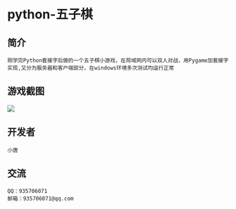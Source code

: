python-五子棋
=============

简介
---

    刚学完Python套接字后做的一个五子棋小游戏，在局域网内可以双人对战，用Pygame加套接字实现,又分为服务器和客户端部分，在windows环境多次测试均运行正常

游戏截图
------
![](https://github.com/tctctctctc/python-/raw/master/resouse/a.png)

开发者
----
    小唐

交流
---
    QQ：935706071
    邮箱：935706071@qq.com
